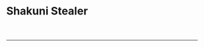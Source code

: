 # Shakuni Stealer
<hr style="border-radius: 2%; margin-top: 60px; margin-bottom: 60px;" noshade="" size="20" width="100%">
